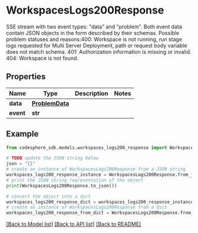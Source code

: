 # WorkspacesLogs200Response

SSE stream with two event types: \"data\" and \"problem\". Both event data contain JSON objects in the form described by their schemas. Possible problem statuses and reasons:400: Workspace is not running, run stage logs requested for Multi Server Deployment, path or request body variable does not match schema. 401: Authorization information is missing or invalid. 404: Workspace is not found.

## Properties

Name | Type | Description | Notes
------------ | ------------- | ------------- | -------------
**data** | [**ProblemData**](ProblemData.md) |  |
**event** | **str** |  |

## Example

```python
from codesphere_sdk.models.workspaces_logs200_response import WorkspacesLogs200Response

# TODO update the JSON string below
json = "{}"
# create an instance of WorkspacesLogs200Response from a JSON string
workspaces_logs200_response_instance = WorkspacesLogs200Response.from_json(json)
# print the JSON string representation of the object
print(WorkspacesLogs200Response.to_json())

# convert the object into a dict
workspaces_logs200_response_dict = workspaces_logs200_response_instance.to_dict()
# create an instance of WorkspacesLogs200Response from a dict
workspaces_logs200_response_from_dict = WorkspacesLogs200Response.from_dict(workspaces_logs200_response_dict)
```
[[Back to Model list]](../README.md#documentation-for-models) [[Back to API list]](../README.md#documentation-for-api-endpoints) [[Back to README]](../README.md)
